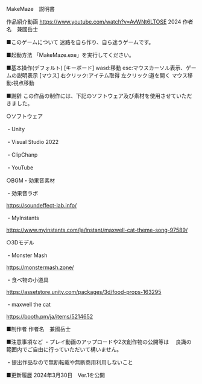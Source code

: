 MakeMaze　説明書

作品紹介動画
https://www.youtube.com/watch?v=AvWNt6LTOSE
2024 作者名　兼國岳士

■このゲームについて
迷路を自ら作り、自ら迷うゲームです。

■起動方法
「MakeMaze.exe」を実行してください。

■基本操作(デフォルト)
[キーボード]
wasd:移動
esc:マウスカーソル表示、ゲームの説明表示
[マウス]
右クリック:アイテム取得
左クリック:道を開く
マウス移動:視点移動

■謝辞
この作品の制作には、下記のソフトウェア及び素材を使用させていただきました。

○ソフトウェア

・Unity

・Visual Studio 2022

・ClipChanp

・YouTube

○BGM・効果音素材

・効果音ラボ

  https://soundeffect-lab.info/
  
・MyInstants

  https://www.myinstants.com/ja/instant/maxwell-cat-theme-song-97589/
  
○3Dモデル

・Monster Mash

  https://monstermash.zone/
  
・食べ物の小道具

  https://assetstore.unity.com/packages/3d/food-props-163295
  
・maxwell the cat

  https://booth.pm/ja/items/5214652
  

■制作者
作者名　兼國岳士

■注意事項など
・プレイ動画のアップロードや2次創作物の公開等は
　良識の範囲内でご自由に行っていただいて構いません。

・提出作品なので無断転載や無断商用利用しないこと

■更新履歴
2024年3月30日　Ver.1を公開

